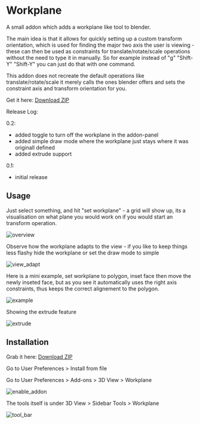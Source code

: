 # Workplane

A small addon which adds a workplane like tool to blender.

The main idea is that it allows for quickly setting up a custom transform orientation, which is used for finding the major two axis the user is viewing - these can then be used as constraints for translate/rotate/scale operations without the need to type it in manually. So for example instead of "g" "Shift-Y" "Shift-Y" you can just do that with one command.

This addon does not recreate the default operations like translate/rotate/scale it merely calls the ones blender offers and sets the constraint axis and transform orientation for you.

Get it here: [Download ZIP](https://github.com/BenjaminSauder/Workplane/raw/master/release/workplane.zip)

Release Log:

0.2: 	
- added toggle to turn off the workplane in the addon-panel 
- added simple draw mode where the workplane just stays where it was originall defined
- added extrude support

0.1:
- initial release


## Usage
Just select something, and hit "set workplane" - a grid will show up, its a visualisation on what plane you would work on if you would start an transform operation.

![overview](https://github.com/BenjaminSauder/Workplane/blob/master/doc/overview.png)

Observe how the workplane adapts to the view - if you like to keep things less flashy hide the workplane or set the draw mode to simple

![view_adapt](https://github.com/BenjaminSauder/Workplane/blob/master/doc/view_adapt.gif)


Here is a mini example, set workplane to polygon, inset face then move the newly inseted face, but as you see it automatically uses the right axis constraints, thus keeps the correct alignement to the polygon. 

![example](https://github.com/BenjaminSauder/Workplane/blob/master/doc/example.gif)

Showing the extrude feature 

![extrude](https://github.com/BenjaminSauder/Workplane/blob/master/doc/extrude.gif)



## Installation
Grab it here: [Download ZIP](https://github.com/BenjaminSauder/Workplane/raw/master/release/workplane.zip)

Go to User Preferences > Install from file 

Go to User Preferences > Add-ons > 3D View > Workplane

![enable_addon](https://github.com/BenjaminSauder/Workplane/blob/master/doc/enable_addon.png)

The tools itself is under 3D View > Sidebar Tools > Workplane

![tool_bar](https://github.com/BenjaminSauder/Workplane/blob/master/doc/tool_bar.png)
